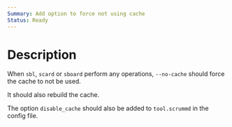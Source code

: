 ```yaml
---
Summary: Add option to force not using cache
Status: Ready
---
```


# Description

When `sbl`, `scard` or `sboard` perform any operations, `--no-cache` should
force the cache to not be used.

It should also rebuild the cache.

The option `disable_cache` should also be added to `tool.scrummd` in the config
file.
